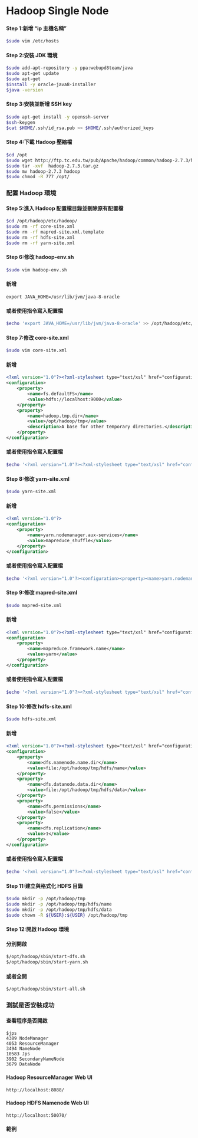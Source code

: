 # Hadoop Single Node

#### Step 1:新增 “ip 主機名稱”

```bash
$sudo vim /etc/hosts
```

#### Step 2:安裝 JDK 環境

```bash
$sudo add-apt-repository -y ppa:webupd8team/java
$sudo apt-get update
$sudo apt-get
$install -y oracle-java8-installer
$java -version
```

#### Step 3:安裝並新增 SSH key

```bash
$sudo apt-get install -y openssh-server
$ssh-keygen
$cat $HOME/.ssh/id_rsa.pub >> $HOME/.ssh/authorized_keys
```

#### Step 4:下載 Hadoop 壓縮檔

```bash
$cd /opt
$sudo wget http://ftp.tc.edu.tw/pub/Apache/hadoop/common/hadoop-2.7.3/hadoop-2.7.3.tar.gz
$sudo tar -xvf  hadoop-2.7.3.tar.gz
$sudo mv hadoop-2.7.3 hadoop
$sudo chmod -R 777 /opt/
```

### 配置 Hadoop 環境

#### Step 5:進入 Hadoop 配置檔目錄並刪除原有配置檔

```bash
$cd /opt/hadoop/etc/hadoop/
$sudo rm -rf core-site.xml
$sudo rm -rf mapred-site.xml.template
$sudo rm -rf hdfs-site.xml
$sudo rm -rf yarn-site.xml
```

#### Step 6:修改 hadoop-env.sh

```bash
$sudo vim hadoop-env.sh
```

#### 新增

```
export JAVA_HOME=/usr/lib/jvm/java-8-oracle
```

#### 或者使用指令寫入配置檔

```bash
$echo 'export JAVA_HOME=/usr/lib/jvm/java-8-oracle' >> /opt/hadoop/etc/hadoop/hadoop-env.sh
```

#### Step 7:修改 core-site.xml

```bash
$sudo vim core-site.xml
```

#### 新增

```xml
<?xml version="1.0"?><?xml-stylesheet type="text/xsl" href="configuration.xsl"?>
<configuration>
    <property>
        <name>fs.defaultFS</name>
        <value>hdfs://localhost:9000</value>
    </property>
    <property>
        <name>hadoop.tmp.dir</name>
        <value>/opt/hadoop/tmp</value>
        <description>A base for other temporary directories.</description>
    </property>
</configuration>
```

#### 或者使用指令寫入配置檔

```bash
$echo '<?xml version="1.0"?><?xml-stylesheet type="text/xsl" href="configuration.xsl"?><configuration><property><name>fs.defaultFS</name><value>hdfs://localhost:9000</value></property><property><name>hadoop.tmp.dir</name><value>/opt/hadoop/tmp</value><description>A base for other temporary directories.</description></property></configuration>' >> /opt/hadoop/etc/hadoop/core-site.xml
```

#### Step 8:修改 yarn-site.xml

```bash
$sudo yarn-site.xml
```

#### 新增

```xml
<?xml version="1.0"?>
<configuration>
    <property>
        <name>yarn.nodemanager.aux-services</name>
        <value>mapreduce_shuffle</value>
    </property>
</configuration>
```

#### 或者使用指令寫入配置檔

```bash
$echo '<?xml version="1.0"?><configuration><property><name>yarn.nodemanager.aux-services</name><value>mapreduce_shuffle</value></property></configuration>' >> /opt/hadoop/etc/hadoop/yarn-site.xml
```

#### Step 9:修改 mapred-site.xml

```bash
$sudo mapred-site.xml
```

#### 新增

```xml
<?xml version="1.0"?><?xml-stylesheet type="text/xsl" href="configuration.xsl"?>
<configuration>
    <property>
        <name>mapreduce.framework.name</name>
        <value>yarn</value>
    </property>
</configuration>
```

#### 或者使用指令寫入配置檔

```bash
$echo '<?xml version="1.0"?><?xml-stylesheet type="text/xsl" href="configuration.xsl"?><configuration><property><name>mapreduce.framework.name</name><value>yarn</value></property></configuration>' >> /opt/hadoop/etc/hadoop/mapred-site.xml
```

#### Step 10:修改 hdfs-site.xml

```bash
$sudo hdfs-site.xml
```

#### 新增

```xml
<?xml version="1.0"?><?xml-stylesheet type="text/xsl" href="configuration.xsl"?>
<configuration>
    <property>
        <name>dfs.namenode.name.dir</name>
        <value>file:/opt/hadoop/tmp/hdfs/name</value>
    </property>
    <property>
        <name>dfs.datanode.data.dir</name>
        <value>file:/opt/hadoop/tmp/hdfs/data</value>
    </property>
    <property>
        <name>dfs.permissions</name>
        <value>false</value>
    </property>
    <property>
        <name>dfs.replication</name>
        <value>1</value>
    </property>
</configuration>
```

#### 或者使用指令寫入配置檔

```bash
$echo '<?xml version="1.0"?><?xml-stylesheet type="text/xsl" href="configuration.xsl"?><configuration><property><name>dfs.replication</name><value>1</value></property><property><name>dfs.namenode.name.dir</name><value>file:/opt/hadoop/tmp/hdfs/name</value></property><property><name>dfs.datanode.data.dir</name><value>file:/opt/hadoop/tmp/hdfs/data</value></property><property><name>dfs.permissions</name><value>false</value></property></configuration>' >> /opt/hadoop/etc/hadoop/hdfs-site.xml
```

#### Step 11:建立與格式化 HDFS 目錄

```bash
$sudo mkdir -p /opt/hadoop/tmp
$sudo mkdir -p /opt/hadoop/tmp/hdfs/name
$sudo mkdir -p /opt/hadoop/tmp/hdfs/data
$sudo chown -R ${USER}:${USER} /opt/hadoop/tmp
```

#### Step 12:開啟 Hadoop 環境

#### 分別開啟

```bash
$/opt/hadoop/sbin/start-dfs.sh
$/opt/hadoop/sbin/start-yarn.sh
```

#### 或者全開

```bash
$/opt/hadoop/sbin/start-all.sh
```

### 測試是否安裝成功

#### 查看程序是否開啟

```
$jps
4389 NodeManager
4053 ResourceManager
3494 NameNode
10583 Jps
3902 SecondaryNameNode
3679 DataNode
```

#### Hadoop ResourceManager Web UI

```
http://localhost:8088/
```

#### Hadoop HDFS Namenode Web UI

```
http://localhost:50070/
```

#### 範例




